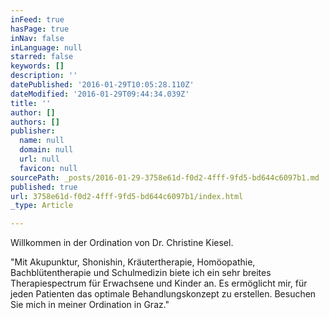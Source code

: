 ```yaml
---
inFeed: true
hasPage: true
inNav: false
inLanguage: null
starred: false
keywords: []
description: ''
datePublished: '2016-01-29T10:05:28.110Z'
dateModified: '2016-01-29T09:44:34.039Z'
title: ''
author: []
authors: []
publisher:
  name: null
  domain: null
  url: null
  favicon: null
sourcePath: _posts/2016-01-29-3758e61d-f0d2-4fff-9fd5-bd644c6097b1.md
published: true
url: 3758e61d-f0d2-4fff-9fd5-bd644c6097b1/index.html
_type: Article

---
```

Willkommen in der Ordination von Dr. Christine Kiesel.

"Mit Akupunktur, Shonishin, Kräutertherapie, Homöopathie, Bachblütentherapie und Schulmedizin biete ich ein sehr breites Therapiespectrum für Erwachsene und Kinder an. Es ermöglicht mir, für jeden Patienten das optimale Behandlungskonzept zu erstellen. Besuchen Sie mich in meiner Ordination in Graz."